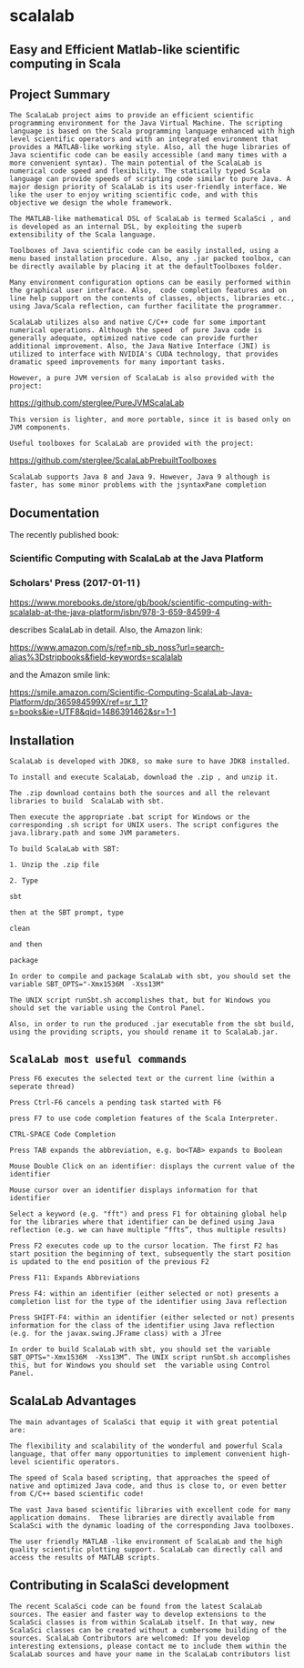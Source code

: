 # scalalab

## Easy and Efficient Matlab-like scientific computing in Scala ##


## Project Summary

`The ScalaLab project aims to provide an efficient scientific programming environment for the Java Virtual Machine. The scripting language is based on the Scala programming language enhanced with high level scientific operators and with an integrated environment that provides a MATLAB-like working style. Also, all the huge libraries of Java scientific code can be easily accessible (and many times with a more convenient syntax). The main potential of the ScalaLab is numerical code speed and flexibility. The statically typed Scala language can provide speeds of scripting code similar to pure Java. A major design priority of ScalaLab is its user-friendly interface. We like the user to enjoy writing scientific code, and with this objective we design the whole framework.`

`The MATLAB-like mathematical DSL of ScalaLab is termed ScalaSci , and is developed as an internal DSL, by exploiting the superb extensibility of the Scala language.`

`Toolboxes of Java scientific code can be easily installed, using a menu based installation procedure. Also, any .jar packed toolbox, can be directly available by placing it at the defaultToolboxes folder.`

`Many environment configuration options can be easily performed within the graphical user interface. Also,  code completion features and on line help support on the contents of classes, objects, libraries etc., using Java/Scala reflection, can further facilitate the programmer.`

`ScalaLab utilizes also and native C/C++ code for some important numerical operations. Although the speed  of pure Java code is generally adequate, optimized native code can provide further additional improvement. Also, the Java Native Interface (JNI) is utilized to interface with NVIDIA's CUDA technology, that provides dramatic speed improvements for many important tasks.`

`However, a pure JVM version of ScalaLab is also provided with the project:`

https://github.com/sterglee/PureJVMScalaLab

`This version is lighter, and more portable, since it is based only on JVM components.`


`Useful toolboxes for ScalaLab are provided with the project: `

https://github.com/sterglee/ScalaLabPrebuiltToolboxes

`ScalaLab supports Java 8 and Java 9. However, Java 9 although is faster, has some minor problems with the jsyntaxPane completion`

## Documentation

The recently published book:

### Scientific Computing with ScalaLab at the Java Platform
### Scholars' Press (2017-01-11 )

https://www.morebooks.de/store/gb/book/scientific-computing-with-scalalab-at-the-java-platform/isbn/978-3-659-84599-4

describes ScalaLab in detail.
Also,  the Amazon link:

https://www.amazon.com/s/ref=nb_sb_noss?url=search-alias%3Dstripbooks&field-keywords=scalalab

and the Amazon smile link:

https://smile.amazon.com/Scientific-Computing-ScalaLab-Java-Platform/dp/365984599X/ref=sr_1_1?s=books&ie=UTF8&qid=1486391462&sr=1-1




## Installation

`ScalaLab is developed with JDK8, so make sure to have JDK8 installed.`

`To install and execute ScalaLab, download the .zip , and unzip it.  `

`The .zip download contains both the sources and all the relevant libraries to build  ScalaLab with sbt.`

`Then execute the appropriate .bat script for Windows or the corresponding .sh script for UNIX users. The script configures the java.library.path and some JVM parameters.`



`To build ScalaLab with SBT:`


`1. Unzip the .zip file`

`2. Type` 

`sbt`

`then at the SBT prompt, type `

`clean`

`and then`

`package`

`In order to compile and package ScalaLab with sbt, you should set the variable SBT_OPTS="-Xmx1536M  -Xss13M" `

`The UNIX script runSbt.sh accomplishes that, but for Windows you should set the variable using the Control Panel.`


`Also, in order to run the produced .jar executable from the sbt build,
using the providing scripts, you should rename it to ScalaLab.jar.`

## `ScalaLab most useful commands`


`Press F6 executes the selected text or the current line (within a seperate thread)`

`Press Ctrl-F6 cancels a pending task started with F6`

`press F7 to use code completion features of the Scala Interpreter.`

`CTRL-SPACE Code Completion`

`Press TAB expands the abbreviation, e.g. bo<TAB> expands to Boolean`

`Mouse Double Click on an identifier: displays the current value of the identifier`

`Mouse cursor over an identifier displays information for that identifier`


`Select a keyword (e.g. "fft") and press F1 for obtaining global help for the libraries where that identifier can be defined using Java reflection (e.g. we can have multiple “ffts”, thus multiple results)`

`Press F2 executes code up to the cursor location. The first F2 has start position the beginning of text, subsequently the start position is updated to the end position of the previous F2`

`Press F11: Expands Abbreviations`

`Press F4: within an identifier (either selected or not) presents a completion list for the type of the identifier using Java reflection`

`Press SHIFT-F4: within an identifier (either selected or not) presents information for the class of the identifier using Java reflection (e.g. for the javax.swing.JFrame class) with a JTree`

`In order to build ScalaLab with sbt, you should set the variable SBT_OPTS="-Xmx1536M  -Xss13M”. The UNIX script runSbt.sh accomplishes this, but for Windows you should set 
the variable using Control Panel.`

## ScalaLab Advantages

`The main advantages of ScalaSci that equip it with great potential are:`

`The flexibility and scalability of the wonderful and powerful Scala language, that offer many opportunities to implement convenient high-level scientific operators.`

`The speed of Scala based scripting, that approaches the speed of native and optimized Java code, and thus is close to, or even better from C/C++ based scientific code!`

`The vast Java based scientific libraries with excellent code for many application domains.  These libraries are directly available from ScalaSci with the dynamic loading of the corresponding Java toolboxes.`

`The user friendly MATLAB -like environment of ScalaLab and the high quality scientific plotting support. ScalaLab can directly call and access the results of MATLAB scripts.`

## Contributing in ScalaSci development

`The recent ScalaSci code can be found from the latest ScalaLab sources. The easier and faster way to develop extensions to the ScalaSci classes is from within ScalaLab itself. In that way, new ScalaSci classes can be created without a cumbersome building of the sources. ScalaLab Contributors are welcomed: If you develop interesting extensions, please contact me to include them within the ScalaLab sources and have your name in the ScalaLab contributors list`
 
